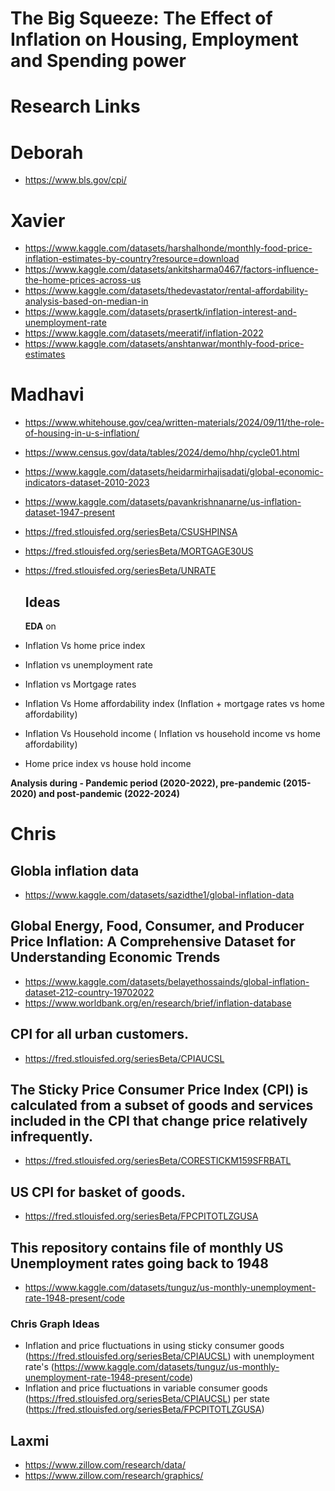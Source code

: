 # The Big Squeeze: The Effect of Inflation on Housing, Employment and Spending power

# **Research Links**

# Deborah
* https://www.bls.gov/cpi/
# Xavier
* https://www.kaggle.com/datasets/harshalhonde/monthly-food-price-inflation-estimates-by-country?resource=download
* https://www.kaggle.com/datasets/ankitsharma0467/factors-influence-the-home-prices-across-us
* https://www.kaggle.com/datasets/thedevastator/rental-affordability-analysis-based-on-median-in
* https://www.kaggle.com/datasets/prasertk/inflation-interest-and-unemployment-rate
* https://www.kaggle.com/datasets/meeratif/inflation-2022
* https://www.kaggle.com/datasets/anshtanwar/monthly-food-price-estimates
# Madhavi
* https://www.whitehouse.gov/cea/written-materials/2024/09/11/the-role-of-housing-in-u-s-inflation/
* https://www.census.gov/data/tables/2024/demo/hhp/cycle01.html
* https://www.kaggle.com/datasets/heidarmirhajisadati/global-economic-indicators-dataset-2010-2023
* https://www.kaggle.com/datasets/pavankrishnanarne/us-inflation-dataset-1947-present
* https://fred.stlouisfed.org/seriesBeta/CSUSHPINSA
* https://fred.stlouisfed.org/seriesBeta/MORTGAGE30US
* https://fred.stlouisfed.org/seriesBeta/UNRATE
  ## Ideas
  **EDA** on
  

* Inflation Vs home price index
* Inflation vs unemployment rate
* Inflation vs Mortgage rates
* Inflation Vs Home affordability index (Inflation + mortgage rates vs home affordability)
* Inflation Vs Household income ( Inflation vs household income vs home affordability)
* Home price index vs house hold income

**Analysis during - Pandemic period (2020-2022), pre-pandemic (2015-2020) and post-pandemic (2022-2024)**

# Chris
## Globla inflation data
* https://www.kaggle.com/datasets/sazidthe1/global-inflation-data
## Global Energy, Food, Consumer, and Producer Price Inflation: A Comprehensive Dataset for Understanding Economic Trends
* https://www.kaggle.com/datasets/belayethossainds/global-inflation-dataset-212-country-19702022
* https://www.worldbank.org/en/research/brief/inflation-database
## CPI for all urban customers.
* https://fred.stlouisfed.org/seriesBeta/CPIAUCSL
## The Sticky Price Consumer Price Index (CPI) is calculated from a subset of goods and services included in the CPI that change price relatively infrequently.
* https://fred.stlouisfed.org/seriesBeta/CORESTICKM159SFRBATL
## US CPI for basket of goods.
* https://fred.stlouisfed.org/seriesBeta/FPCPITOTLZGUSA
## This repository contains file of monthly US Unemployment rates going back to 1948
* https://www.kaggle.com/datasets/tunguz/us-monthly-unemployment-rate-1948-present/code
### Chris Graph Ideas
* Inflation and price fluctuations in using sticky consumer goods (https://fred.stlouisfed.org/seriesBeta/CPIAUCSL) with unemployment rate's (https://www.kaggle.com/datasets/tunguz/us-monthly-unemployment-rate-1948-present/code)
* Inflation and price fluctuations in variable consumer goods (https://fred.stlouisfed.org/seriesBeta/CPIAUCSL) per state (https://fred.stlouisfed.org/seriesBeta/FPCPITOTLZGUSA)
## Laxmi
* https://www.zillow.com/research/data/
* https://www.zillow.com/research/graphics/

  

